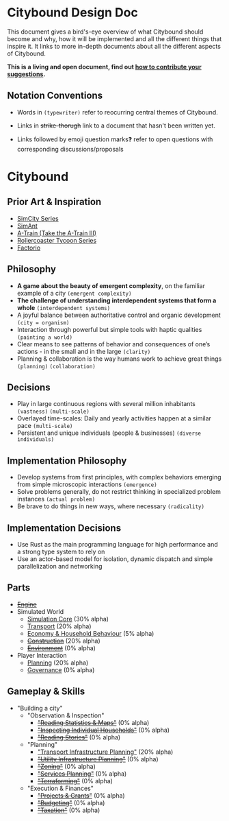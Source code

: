 # Citybound Design Doc

This document gives a bird's-eye overview of what Citybound should become and why, how it will be implemented and all the different things that inspire it. It links to more in-depth documents about all the different aspects of Citybound.

**This is a living and open document, find out [how to contribute your suggestions](../CONTRIBUTING.md).**

## Notation Conventions

* Words in `(typewriter)` refer to reocurring central themes of Citybound.

* Links in ~~strike-thorugh~~ link to a document that hasn't been written yet.

* Links followed by emoji question marks❓ refer to open questions with corresponding discussions/proposals

# Citybound

## Prior Art & Inspiration

* [SimCity Series](https://en.wikipedia.org/wiki/SimCity)
* [SimAnt](https://en.wikipedia.org/wiki/SimAnt)
* [A-Train (Take the A-Train III)](https://en.wikipedia.org/wiki/A-Train#A-Train_III)
* [Rollercoaster Tycoon Series](https://en.wikipedia.org/wiki/RollerCoaster_Tycoon)
* [Factorio](https://en.wikipedia.org/wiki/Factorio)

## Philosophy

* **A game about the beauty of emergent complexity**, on the familiar example of a city `(emergent complexity)`
* **The challenge of understanding interdependent systems that form a whole** `(interdependent systems) `
* A joyful balance between authoritative control and organic development `(city = organism)`
* Interaction through powerful but simple tools with haptic qualities `(painting a world)`
* Clear means to see patterns of behavior and consequences of one’s actions - in the small and in the large `(clarity)`
* Planning & collaboration is the way humans work to achieve great things `(planning)` `(collaboration)`

## Decisions

* Play in large continuous regions with several million inhabitants `(vastness)` `(multi-scale)`
* Overlayed time-scales: Daily and yearly activities happen at a similar pace `(multi-scale)`
* Persistent and unique individuals (people & businesses) `(diverse individuals)`

## Implementation Philosophy

* Develop systems from first principles, with complex behaviors emerging from simple microscopic interactions `(emergence)`
* Solve problems generally, do not restrict thinking in specialized problem instances `(actual problem)`
* Be brave to do things in new ways, where necessary `(radicality)`

## Implementation Decisions

* Use Rust as the main programming language for high performance and a strong type system to rely on
* Use an actor-based model for isolation, dynamic dispatch and simple parallelization and networking

## Parts

* ~~[Engine](../engine/README.md)~~
* Simulated World
  * [Simulation Core](core/README.md) (30% alpha)
  * [Transport](transport/README.md) (20% alpha)
  * [Economy & Household Behaviour](economy/README.md) (5% alpha)
  * ~~[Construction](construction/README.md)~~ (20% alpha)
  * ~~[Environment](environment/README.md)~~ (0% alpha)
* Player Interaction
  * [Planning](planning/README.md) (20% alpha)
  * [Governance](governance/README.md) (0% alpha)

## Gameplay & Skills

* "Building a city"
  * "Observation & Inspection"
    * ~~["Reading Statistics & Maps"](inspection/stats/README.md)~~ (0% alpha)
    * ~~["Inspecting Individual Households"](inspection/households/README.md)~~ (0% alpha)
    * ~~["Reading Stories"](inspection/stories/README.md)~~ (0% alpha)
  * "Planning"
    * ["Transport Infrastructure Planning"](transport/planning/README.md) (20% alpha)
    * ~~["Utility Infrastructure Planning"](utilities/README.md)~~ (0% alpha)
    * ~~["Zoning"](zoning/README.md)~~ (0% alpha)
    * ~~["Services Planning"](services/README.md)~~ (0% alpha)
    * ~~["Terraforming"](environment/terraforming/README.md)~~ (0% alpha)
  * "Execution & Finances"
    * ~~["Projects & Grants"](projects/README.md)~~ (0% alpha)
    * ~~["Budgeting"](finances/README.md)~~ (0% alpha)
    * ~~["Taxation"](finances/README.md)~~ (0% alpha)
